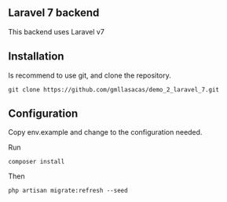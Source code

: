 ## Laravel 7 backend

This backend uses Laravel v7

## Installation

Is recommend to use git, and clone the repository.
```
git clone https://github.com/gmllasacas/demo_2_laravel_7.git
```

## Configuration

Copy env.example and change to the configuration needed.

Run
```
composer install
```

Then
```
php artisan migrate:refresh --seed
```
